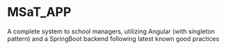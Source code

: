 # MSaT_APP
A complete system to school managers, utilizing Angular (with singleton pattern) and a SpringBoot backend following latest known good practices
